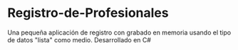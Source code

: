 # Registro-de-Profesionales
Una pequeña aplicación de registro con grabado en memoria usando el tipo de datos "lista" como medio. Desarrollado en C#
